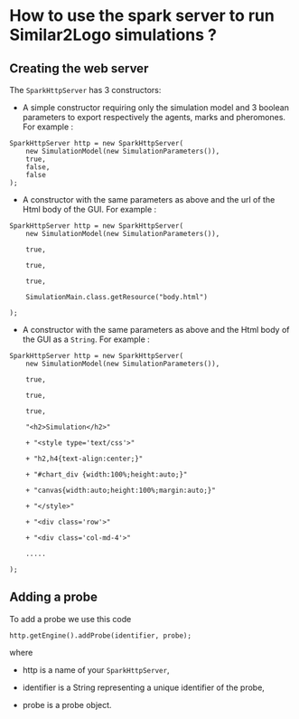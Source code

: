 # How to use the spark server to run Similar2Logo simulations ?
## Creating the web server

The `SparkHttpServer` has 3 constructors:

* A simple constructor requiring only the simulation model and 3 boolean parameters to export respectively the agents, marks and pheromones. For example : 
			
```
SparkHttpServer http = new SparkHttpServer(
	new SimulationModel(new SimulationParameters()),
	true,
	false,
	false
);
```
* A constructor with the same parameters as above and the url of the Html body of the GUI. For example :

```
SparkHttpServer http = new SparkHttpServer(
	new SimulationModel(new SimulationParameters()),
	true,
	true,
	true,
	SimulationMain.class.getResource("body.html")
);
```

* A constructor with the same parameters as above and the Html body of the GUI as a `String`. For example :

```
SparkHttpServer http = new SparkHttpServer(
	new SimulationModel(new SimulationParameters()),
	true,
	true,
	true,
	"<h2>Simulation</h2>"
	+ "<style type='text/css'>"
	+ "h2,h4{text-align:center;}"
	+ "#chart_div {width:100%;height:auto;}"
	+ "canvas{width:auto;height:100%;margin:auto;}"
	+ "</style>"
	+ "<div class='row'>"
	+ "<div class='col-md-4'>"
	.....
);
```
## Adding a probe

To add a probe we use this code

```
http.getEngine().addProbe(identifier, probe);
```where
* http is a name of your `SparkHttpServer`,

* identifier is a String representing a unique identifier of the probe,

* probe is a probe object.